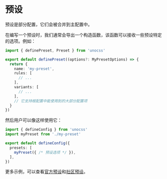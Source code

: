 # 预设

预设是部分配置，它们会被合并到主配置中。

在编写一个预设时，我们通常会导出一个构造函数，该函数可以接收一些预设特定的选项。例如：

```ts [my-preset.ts]
import { definePreset, Preset } from 'unocss'

export default definePreset((options?: MyPresetOptions) => {
  return {
    name: 'my-preset',
    rules: [
      // ...
    ],
    variants: [
      // ...
    ],
    // 它支持根配置中能使用到的大部分配置项
  }
})
```

然后用户可以像这样使用它：

```ts [uno.config.ts]
import { defineConfig } from 'unocss'
import myPreset from './my-preset'

export default defineConfig({
  presets: [
    myPreset({ /* 预设选项 */ }),
  ],
})
```

更多示例，可以查看[官方预设](/presets/)和[社区预设](/presets/community)。